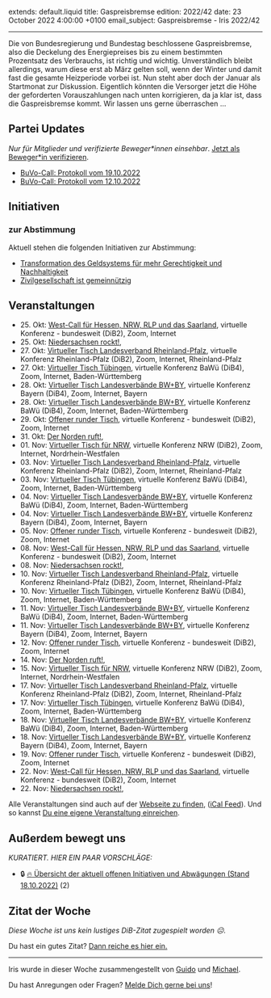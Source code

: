 
extends: default.liquid
title: Gaspreisbremse
edition: 2022/42
date: 23 October 2022 4:00:00 +0100
email_subject: Gaspreisbremse - Iris 2022/42

---
Die von Bundesregierung und Bundestag beschlossene Gaspreisbremse, also die Deckelung des Energiepreises bis zu einem bestimmten Prozentsatz des Verbrauchs, ist richtig und wichtig. Unverständlich bleibt allerdings, warum diese erst ab März gelten soll, wenn der Winter und damit fast die gesamte Heizperiode vorbei ist. Nun steht aber doch der Januar als Startmonat zur Diskussion. Eigentlich könnten die Versorger jetzt die Höhe der geforderten Vorauszahlungen nach unten korrigieren, da ja klar ist, dass die Gaspreisbremse kommt. Wir lassen uns gerne überraschen ...


## Partei Updates

_Nur für Mitglieder und verifizierte Beweger\*innen einsehbar_. [Jetzt als Beweger\*in verifizieren](https://dib.de/bewegerin-werden/).

 - [BuVo-Call: Protokoll vom 19.10.2022](https://marktplatz.dib.de/t/buvo-call-protokoll-vom-19-10-2022/39697)
 - [BuVo-Call: Protokoll vom 12.10.2022](https://marktplatz.dib.de/t/buvo-call-protokoll-vom-12-10-2022/39685)

## Initiativen

### zur Abstimmung
Aktuell stehen die folgenden Initiativen zur Abstimmung:

 - [Transformation des Geldsystems für mehr Gerechtigkeit und Nachhaltigkeit](https://abstimmen.dib.de/initiative/314-transformation-des-geldsystems-fur-mehr-gerechtigkeit-und-nachhaltigkeit)
 - [Zivilgesellschaft ist gemeinnützig](https://abstimmen.dib.de/initiative/315-zivilgesellschaft-ist-gemeinnutzig)

## Veranstaltungen

 - 25.&nbsp;Okt: [West-Call für Hessen, NRW, RLP und das Saarland](https://dib.de/veranstaltungen/west-call-fuer-hessen-nrw-rlp-und-das-saarland-2022-10-25/), virtuelle Konferenz - bundesweit (DiB2), Zoom, Internet
 - 25.&nbsp;Okt: [Niedersachsen rockt!](https://dib.de/veranstaltungen/niedersachsen-call-2022-10-25/), 
 - 27.&nbsp;Okt: [Virtueller Tisch Landesverband Rheinland-Pfalz](https://dib.de/veranstaltungen/virtueller-tisch-landesverband-rheinland-pfalz-2022-10-27/), virtuelle Konferenz Rheinland-Pfalz (DiB2), Zoom, Internet, Rheinland-Pfalz
 - 27.&nbsp;Okt: [Virtueller Tisch Tübingen](https://dib.de/veranstaltungen/virtueller-tisch-tuebingen-2022-10-27/), virtuelle Konferenz BaWü (DiB4), Zoom, Internet, Baden-Württemberg
 - 28.&nbsp;Okt: [Virtueller Tisch Landesverbände BW+BY](https://dib.de/veranstaltungen/virtueller-tisch-landesverbaende-bwby-2-2022-10-28/), virtuelle Konferenz Bayern (DiB4), Zoom, Internet, Bayern
 - 28.&nbsp;Okt: [Virtueller Tisch Landesverbände BW+BY](https://dib.de/veranstaltungen/virtueller-tisch-landesverbaende-bwby-3-2022-10-28/), virtuelle Konferenz BaWü (DiB4), Zoom, Internet, Baden-Württemberg
 - 29.&nbsp;Okt: [Offener runder Tisch](https://dib.de/veranstaltungen/offener-runder-tisch-2022-10-29/), virtuelle Konferenz - bundesweit (DiB2), Zoom, Internet
 - 31.&nbsp;Okt: [Der Norden ruft!](https://dib.de/veranstaltungen/der-norden-ruft-2022-10-31/), 
 - 01.&nbsp;Nov: [Virtueller Tisch für NRW](https://dib.de/veranstaltungen/virtueller-tisch-landesverbaende-bwby-2022-11-01/), virtuelle Konferenz NRW (DiB2), Zoom, Internet, Nordrhein-Westfalen
 - 03.&nbsp;Nov: [Virtueller Tisch Landesverband Rheinland-Pfalz](https://dib.de/veranstaltungen/virtueller-tisch-landesverband-rheinland-pfalz-2022-11-03/), virtuelle Konferenz Rheinland-Pfalz (DiB2), Zoom, Internet, Rheinland-Pfalz
 - 03.&nbsp;Nov: [Virtueller Tisch Tübingen](https://dib.de/veranstaltungen/virtueller-tisch-tuebingen-2022-11-03/), virtuelle Konferenz BaWü (DiB4), Zoom, Internet, Baden-Württemberg
 - 04.&nbsp;Nov: [Virtueller Tisch Landesverbände BW+BY](https://dib.de/veranstaltungen/virtueller-tisch-landesverbaende-bwby-3-2022-11-04/), virtuelle Konferenz BaWü (DiB4), Zoom, Internet, Baden-Württemberg
 - 04.&nbsp;Nov: [Virtueller Tisch Landesverbände BW+BY](https://dib.de/veranstaltungen/virtueller-tisch-landesverbaende-bwby-2-2022-11-04/), virtuelle Konferenz Bayern (DiB4), Zoom, Internet, Bayern
 - 05.&nbsp;Nov: [Offener runder Tisch](https://dib.de/veranstaltungen/offener-runder-tisch-2022-11-05/), virtuelle Konferenz - bundesweit (DiB2), Zoom, Internet
 - 08.&nbsp;Nov: [West-Call für Hessen, NRW, RLP und das Saarland](https://dib.de/veranstaltungen/west-call-fuer-hessen-nrw-rlp-und-das-saarland-2022-11-08/), virtuelle Konferenz - bundesweit (DiB2), Zoom, Internet
 - 08.&nbsp;Nov: [Niedersachsen rockt!](https://dib.de/veranstaltungen/niedersachsen-call-2022-11-08/), 
 - 10.&nbsp;Nov: [Virtueller Tisch Landesverband Rheinland-Pfalz](https://dib.de/veranstaltungen/virtueller-tisch-landesverband-rheinland-pfalz-2022-11-10/), virtuelle Konferenz Rheinland-Pfalz (DiB2), Zoom, Internet, Rheinland-Pfalz
 - 10.&nbsp;Nov: [Virtueller Tisch Tübingen](https://dib.de/veranstaltungen/virtueller-tisch-tuebingen-2022-11-10/), virtuelle Konferenz BaWü (DiB4), Zoom, Internet, Baden-Württemberg
 - 11.&nbsp;Nov: [Virtueller Tisch Landesverbände BW+BY](https://dib.de/veranstaltungen/virtueller-tisch-landesverbaende-bwby-3-2022-11-11/), virtuelle Konferenz BaWü (DiB4), Zoom, Internet, Baden-Württemberg
 - 11.&nbsp;Nov: [Virtueller Tisch Landesverbände BW+BY](https://dib.de/veranstaltungen/virtueller-tisch-landesverbaende-bwby-2-2022-11-11/), virtuelle Konferenz Bayern (DiB4), Zoom, Internet, Bayern
 - 12.&nbsp;Nov: [Offener runder Tisch](https://dib.de/veranstaltungen/offener-runder-tisch-2022-11-12/), virtuelle Konferenz - bundesweit (DiB2), Zoom, Internet
 - 14.&nbsp;Nov: [Der Norden ruft!](https://dib.de/veranstaltungen/der-norden-ruft-2022-11-14/), 
 - 15.&nbsp;Nov: [Virtueller Tisch für NRW](https://dib.de/veranstaltungen/virtueller-tisch-landesverbaende-bwby-2022-11-15/), virtuelle Konferenz NRW (DiB2), Zoom, Internet, Nordrhein-Westfalen
 - 17.&nbsp;Nov: [Virtueller Tisch Landesverband Rheinland-Pfalz](https://dib.de/veranstaltungen/virtueller-tisch-landesverband-rheinland-pfalz-2022-11-17/), virtuelle Konferenz Rheinland-Pfalz (DiB2), Zoom, Internet, Rheinland-Pfalz
 - 17.&nbsp;Nov: [Virtueller Tisch Tübingen](https://dib.de/veranstaltungen/virtueller-tisch-tuebingen-2022-11-17/), virtuelle Konferenz BaWü (DiB4), Zoom, Internet, Baden-Württemberg
 - 18.&nbsp;Nov: [Virtueller Tisch Landesverbände BW+BY](https://dib.de/veranstaltungen/virtueller-tisch-landesverbaende-bwby-3-2022-11-18/), virtuelle Konferenz BaWü (DiB4), Zoom, Internet, Baden-Württemberg
 - 18.&nbsp;Nov: [Virtueller Tisch Landesverbände BW+BY](https://dib.de/veranstaltungen/virtueller-tisch-landesverbaende-bwby-2-2022-11-18/), virtuelle Konferenz Bayern (DiB4), Zoom, Internet, Bayern
 - 19.&nbsp;Nov: [Offener runder Tisch](https://dib.de/veranstaltungen/offener-runder-tisch-2022-11-19/), virtuelle Konferenz - bundesweit (DiB2), Zoom, Internet
 - 22.&nbsp;Nov: [West-Call für Hessen, NRW, RLP und das Saarland](https://dib.de/veranstaltungen/west-call-fuer-hessen-nrw-rlp-und-das-saarland-2022-11-22/), virtuelle Konferenz - bundesweit (DiB2), Zoom, Internet
 - 22.&nbsp;Nov: [Niedersachsen rockt!](https://dib.de/veranstaltungen/niedersachsen-call-2022-11-22/),

Alle Veranstaltungen sind auch auf der [Webseite zu finden](https://dib.de/veranstaltungen/), ([iCal Feed](https://dib.de/?ical=1)). Und so kannst [Du eine eigene Veranstaltung einreichen](https://marktplatz.dib.de/t/eine-veranstaltung-auf-der-webseite-einreichen/21379).


## Außerdem bewegt uns

_KURATIERT. HIER EIN PAAR VORSCHLÄGE:_
 - 🔒 [:fire: Übersicht der aktuell offenen Initiativen und Abwägungen (Stand 18.10.2022)](https://marktplatz.dib.de/t/uebersicht-der-aktuell-offenen-initiativen-und-abwaegungen-stand-18-10-2022/8430) (2)


## Zitat der Woche
_Diese Woche ist uns kein lustiges DiB-Zitat zugespielt worden ☹._

Du hast ein gutes Zitat? [Dann reiche es hier ein.](https://marktplatz.dib.de/t/fortsetzung-lustige-dib-zitate/24431)


---

Iris wurde in dieser Woche zusammengestellt von [Guido](https://marktplatz.dib.de/u/Guido/) und [Michael](https://marktplatz.dib.de/u/MichaelVoss/).

Du hast Anregungen oder Fragen? [Melde Dich gerne bei uns](https://marktplatz.dib.de/t/neu-iris-die-woechtliche-zusammenfasssung-zum-sonntagsbrunch/10990)!

